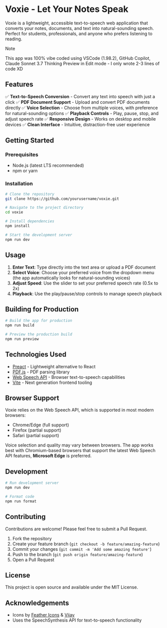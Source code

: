 # Voxie - Let Your Notes Speak

Voxie is a lightweight, accessible text-to-speech web application that converts your notes, documents, and text into natural-sounding speech. Perfect for students, professionals, and anyone who prefers listening to reading.

> [!NOTE]
> This app was 100% vibe coded using VSCode (1.98.2), GitHub Copilot, Claude Sonnet 3.7 Thinking Preview in Edit mode - I only wrote 2-3 lines of code XD

## Features

✅ **Text-to-Speech Conversion** - Convert any text into speech with just a click
✅ **PDF Document Support** - Upload and convert PDF documents directly
✅ **Voice Selection** - Choose from multiple voices, with preference for natural-sounding options
✅ **Playback Controls** - Play, pause, stop, and adjust speech rate
✅ **Responsive Design** - Works on desktop and mobile devices
✅ **Clean Interface** - Intuitive, distraction-free user experience

## Getting Started

### Prerequisites

- Node.js (latest LTS recommended)
- npm or yarn

### Installation

```bash
# Clone the repository
git clone https://github.com/yourusername/voxie.git

# Navigate to the project directory
cd voxie

# Install dependencies
npm install

# Start the development server
npm run dev
```

## Usage

1. **Enter Text**: Type directly into the text area or upload a PDF document
2. **Select Voice**: Choose your preferred voice from the dropdown menu (the app automatically looks for natural-sounding voices)
3. **Adjust Speed**: Use the slider to set your preferred speech rate (0.5x to 2x)
4. **Playback**: Use the play/pause/stop controls to manage speech playback

## Building for Production

```bash
# Build the app for production
npm run build

# Preview the production build
npm run preview
```

## Technologies Used

- [Preact](https://preactjs.com/) - Lightweight alternative to React
- [PDF.js](https://mozilla.github.io/pdf.js/) - PDF parsing library
- [Web Speech API](https://developer.mozilla.org/en-US/docs/Web/API/Web_Speech_API) - Browser text-to-speech capabilities
- [Vite](https://vitejs.dev/) - Next generation frontend tooling

## Browser Support

Voxie relies on the Web Speech API, which is supported in most modern browsers:

- Chrome/Edge (full support)
- Firefox (partial support)
- Safari (partial support)

Voice selection and quality may vary between browsers. The app works best with Chromium-based browsers that support the latest Web Speech API features, **Microsoft Edge** is preferred.

## Development

```bash
# Run development server
npm run dev

# Format code
npm run format
```

## Contributing

Contributions are welcome! Please feel free to submit a Pull Request.

1. Fork the repository
2. Create your feature branch (`git checkout -b feature/amazing-feature`)
3. Commit your changes (`git commit -m 'Add some amazing feature'`)
4. Push to the branch (`git push origin feature/amazing-feature`)
5. Open a Pull Request

## License

This project is open source and available under the MIT License.

## Acknowledgements

- Icons by [Feather Icons](https://feathericons.com/) & [Vijay](https://3dicons.co/)
- Uses the SpeechSynthesis API for text-to-speech functionality
